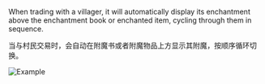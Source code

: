 When trading with a villager, it will automatically display its enchantment above the enchantment book or enchanted item, cycling through them in sequence.

当与村民交易时，会自动在附魔书或者附魔物品上方显示其附魔，按顺序循环切换。

![Example](https://cdn.modrinth.com/data/cached_images/d42c8ef2d913d789e111968a89b7c038c991071d.png)